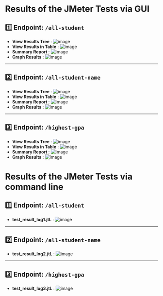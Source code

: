 # Results of the JMeter Tests via GUI

## 1️⃣ Endpoint: `/all-student`
- **View Results Tree** : ![image](screenshots/all-student-tree.png)
- **View Results in Table** : ![image](screenshots/all-student-table.png)
- **Summary Report** : ![image](screenshots/all-student-summary.png)
- **Graph Results** : ![image](screenshots/all-student-graph.png)

---

## 2️⃣ Endpoint: `/all-student-name`
- **View Results Tree** : ![image](screenshots/all-student-name-tree.png)
- **View Results in Table** : ![image](screenshots/all-student-name-table.png)
- **Summary Report** : ![image](screenshots/all-student-name-summary.png)
- **Graph Results** : ![image](screenshots/all-student-name-graph.png)

---

## 3️⃣ Endpoint: `/highest-gpa`
- **View Results Tree** : ![image](screenshots/highest-gpa-tree.png)
- **View Results in Table** : ![image](screenshots/highest-gpa-table.png)
- **Summary Report** : ![image](screenshots/highest-gpa-summary.png)
- **Graph Results** : ![image](screenshots/highest-gpa-graph.png)


# Results of the JMeter Tests via command line

## 1️⃣ Endpoint: `/all-student`
- **test_result_log1.jtL** : ![image](screenshots/test-1-viacommandline.png)

---

## 2️⃣ Endpoint: `/all-student-name`
- **test_result_log2.jtL** : ![image](screenshots/test-2-viacommandline.png)

---

## 3️⃣ Endpoint: `/highest-gpa`
- **test_result_log3.jtL** : ![image](screenshots/test-3-viacommandline.png)
